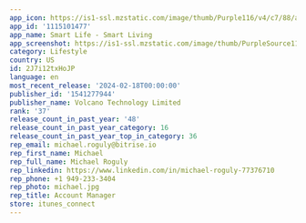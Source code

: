 ```yaml
---
app_icon: https://is1-ssl.mzstatic.com/image/thumb/Purple116/v4/c7/88/a4/c788a481-d13f-27dd-d1b1-67bab56a0ddf/AppIcon-0-0-1x_U007emarketing-0-7-0-0-85-220.png/1024x1024bb.png
app_id: '1115101477'
app_name: Smart Life - Smart Living
app_screenshot: https://is1-ssl.mzstatic.com/image/thumb/PurpleSource112/v4/0d/39/b5/0d39b5f5-2148-e62d-538c-d61ee029bdfd/405e09af-dd32-4baf-a3bf-4a3938cd5aee_EN_XR_1242_U002a2688_1_U5907_U4efd@3x.png/1242x2688bb.png
category: Lifestyle
country: US
id: 2J7i12txHoJP
language: en
most_recent_release: '2024-02-18T00:00:00'
publisher_id: '1541277944'
publisher_name: Volcano Technology Limited
rank: '37'
release_count_in_past_year: '48'
release_count_in_past_year_category: 16
release_count_in_past_year_top_in_category: 36
rep_email: michael.roguly@bitrise.io
rep_first_name: Michael
rep_full_name: Michael Roguly
rep_linkedin: https://www.linkedin.com/in/michael-roguly-77376710
rep_phone: +1 949-233-3404
rep_photo: michael.jpg
rep_title: Account Manager
store: itunes_connect
---
```

